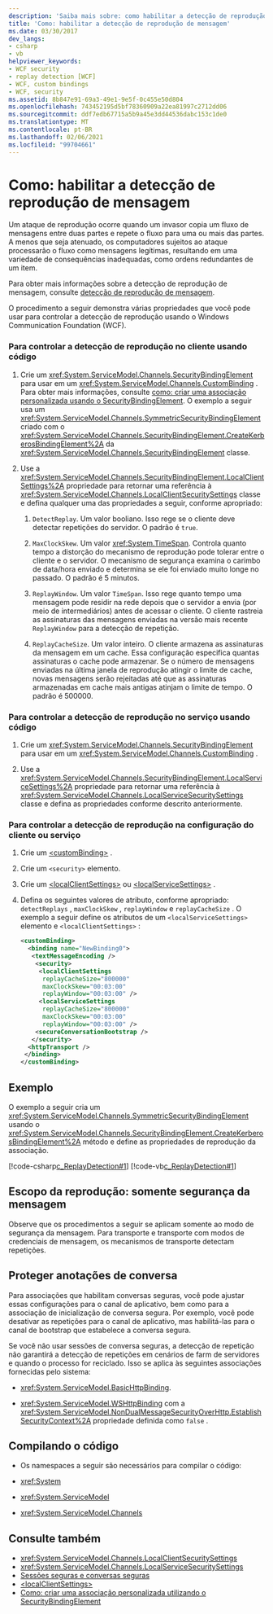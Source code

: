 ```yaml
---
description: 'Saiba mais sobre: como habilitar a detecção de reprodução de mensagem'
title: 'Como: habilitar a detecção de reprodução de mensagem'
ms.date: 03/30/2017
dev_langs:
- csharp
- vb
helpviewer_keywords:
- WCF security
- replay detection [WCF]
- WCF, custom bindings
- WCF, security
ms.assetid: 8b847e91-69a3-49e1-9e5f-0c455e50d804
ms.openlocfilehash: 743452195d5bf78360909a22ea81997c2712dd06
ms.sourcegitcommit: ddf7edb67715a5b9a45e3dd44536dabc153c1de0
ms.translationtype: MT
ms.contentlocale: pt-BR
ms.lasthandoff: 02/06/2021
ms.locfileid: "99704661"
---
```

# <a name="how-to-enable-message-replay-detection"></a>Como: habilitar a detecção de reprodução de mensagem

Um ataque de reprodução ocorre quando um invasor copia um fluxo de mensagens entre duas partes e repete o fluxo para uma ou mais das partes. A menos que seja atenuado, os computadores sujeitos ao ataque processarão o fluxo como mensagens legítimas, resultando em uma variedade de consequências inadequadas, como ordens redundantes de um item.  
  
 Para obter mais informações sobre a detecção de reprodução de mensagem, consulte [detecção de reprodução de mensagem](/previous-versions/msp-n-p/ff649371(v=pandp.10)).  
  
 O procedimento a seguir demonstra várias propriedades que você pode usar para controlar a detecção de reprodução usando o Windows Communication Foundation (WCF).  
  
### <a name="to-control-replay-detection-on-the-client-using-code"></a>Para controlar a detecção de reprodução no cliente usando código  
  
1. Crie um <xref:System.ServiceModel.Channels.SecurityBindingElement> para usar em um <xref:System.ServiceModel.Channels.CustomBinding> . Para obter mais informações, consulte [como: criar uma associação personalizada usando o SecurityBindingElement](how-to-create-a-custom-binding-using-the-securitybindingelement.md). O exemplo a seguir usa um <xref:System.ServiceModel.Channels.SymmetricSecurityBindingElement> criado com o <xref:System.ServiceModel.Channels.SecurityBindingElement.CreateKerberosBindingElement%2A> da <xref:System.ServiceModel.Channels.SecurityBindingElement> classe.  
  
2. Use a <xref:System.ServiceModel.Channels.SecurityBindingElement.LocalClientSettings%2A> propriedade para retornar uma referência à <xref:System.ServiceModel.Channels.LocalClientSecuritySettings> classe e defina qualquer uma das propriedades a seguir, conforme apropriado:  
  
    1. `DetectReplay`. Um valor booliano. Isso rege se o cliente deve detectar repetições do servidor. O padrão é `true`.  
  
    2. `MaxClockSkew`. Um valor <xref:System.TimeSpan>. Controla quanto tempo a distorção do mecanismo de reprodução pode tolerar entre o cliente e o servidor. O mecanismo de segurança examina o carimbo de data/hora enviado e determina se ele foi enviado muito longe no passado. O padrão é 5 minutos.  
  
    3. `ReplayWindow`. Um valor `TimeSpan`. Isso rege quanto tempo uma mensagem pode residir na rede depois que o servidor a envia (por meio de intermediários) antes de acessar o cliente. O cliente rastreia as assinaturas das mensagens enviadas na versão mais recente `ReplayWindow` para a detecção de repetição.  
  
    4. `ReplayCacheSize`. Um valor inteiro. O cliente armazena as assinaturas da mensagem em um cache. Essa configuração especifica quantas assinaturas o cache pode armazenar. Se o número de mensagens enviadas na última janela de reprodução atingir o limite de cache, novas mensagens serão rejeitadas até que as assinaturas armazenadas em cache mais antigas atinjam o limite de tempo. O padrão é 500000.  
  
### <a name="to-control-replay-detection-on-the-service-using-code"></a>Para controlar a detecção de reprodução no serviço usando código  
  
1. Crie um <xref:System.ServiceModel.Channels.SecurityBindingElement> para usar em um <xref:System.ServiceModel.Channels.CustomBinding> .  
  
2. Use a <xref:System.ServiceModel.Channels.SecurityBindingElement.LocalServiceSettings%2A> propriedade para retornar uma referência à <xref:System.ServiceModel.Channels.LocalServiceSecuritySettings> classe e defina as propriedades conforme descrito anteriormente.  
  
### <a name="to-control-replay-detection-in-configuration-for-the-client-or-service"></a>Para controlar a detecção de reprodução na configuração do cliente ou serviço  
  
1. Crie um [\<customBinding>](../../configure-apps/file-schema/wcf/custombinding.md) .  
  
2. Crie um `<security>` elemento.  
  
3. Crie um [\<localClientSettings>](../../configure-apps/file-schema/wcf/localclientsettings-element.md) ou [\<localServiceSettings>](../../configure-apps/file-schema/wcf/localservicesettings-element.md) .  
  
4. Defina os seguintes valores de atributo, conforme apropriado: `detectReplays` , `maxClockSkew` , `replayWindow` e `replayCacheSize` . O exemplo a seguir define os atributos de um `<localServiceSettings>` elemento e `<localClientSettings>` :  
  
    ```xml  
    <customBinding>  
      <binding name="NewBinding0">  
       <textMessageEncoding />  
        <security>  
         <localClientSettings
          replayCacheSize="800000"
          maxClockSkew="00:03:00"  
          replayWindow="00:03:00" />  
         <localServiceSettings
          replayCacheSize="800000"
          maxClockSkew="00:03:00"  
          replayWindow="00:03:00" />  
        <secureConversationBootstrap />  
       </security>  
      <httpTransport />  
     </binding>  
    </customBinding>  
    ```  
  
## <a name="example"></a>Exemplo  

 O exemplo a seguir cria um <xref:System.ServiceModel.Channels.SymmetricSecurityBindingElement> usando o <xref:System.ServiceModel.Channels.SecurityBindingElement.CreateKerberosBindingElement%2A> método e define as propriedades de reprodução da associação.  
  
 [!code-csharp[c_ReplayDetection#1](../../../../samples/snippets/csharp/VS_Snippets_CFX/c_replaydetection/cs/source.cs#1)]
 [!code-vb[c_ReplayDetection#1](../../../../samples/snippets/visualbasic/VS_Snippets_CFX/c_replaydetection/vb/source.vb#1)]  
  
## <a name="scope-of-replay-message-security-only"></a>Escopo da reprodução: somente segurança da mensagem  

 Observe que os procedimentos a seguir se aplicam somente ao modo de segurança da mensagem. Para transporte e transporte com modos de credenciais de mensagem, os mecanismos de transporte detectam repetições.  
  
## <a name="secure-conversation-notes"></a>Proteger anotações de conversa  

 Para associações que habilitam conversas seguras, você pode ajustar essas configurações para o canal de aplicativo, bem como para a associação de inicialização de conversa segura. Por exemplo, você pode desativar as repetições para o canal de aplicativo, mas habilitá-las para o canal de bootstrap que estabelece a conversa segura.  
  
 Se você não usar sessões de conversa seguras, a detecção de repetição não garantirá a detecção de repetições em cenários de farm de servidores e quando o processo for reciclado. Isso se aplica às seguintes associações fornecidas pelo sistema:  
  
- <xref:System.ServiceModel.BasicHttpBinding>.  
  
- <xref:System.ServiceModel.WSHttpBinding> com a <xref:System.ServiceModel.NonDualMessageSecurityOverHttp.EstablishSecurityContext%2A> propriedade definida como `false` .  
  
## <a name="compiling-the-code"></a>Compilando o código  
  
- Os namespaces a seguir são necessários para compilar o código:  
  
- <xref:System>  
  
- <xref:System.ServiceModel>  
  
- <xref:System.ServiceModel.Channels>  
  
## <a name="see-also"></a>Consulte também

- <xref:System.ServiceModel.Channels.LocalClientSecuritySettings>
- <xref:System.ServiceModel.Channels.LocalServiceSecuritySettings>
- [Sessões seguras e conversas seguras](secure-conversations-and-secure-sessions.md)
- [\<localClientSettings>](../../configure-apps/file-schema/wcf/localclientsettings-element.md)
- [Como: criar uma associação personalizada utilizando o SecurityBindingElement](how-to-create-a-custom-binding-using-the-securitybindingelement.md)
